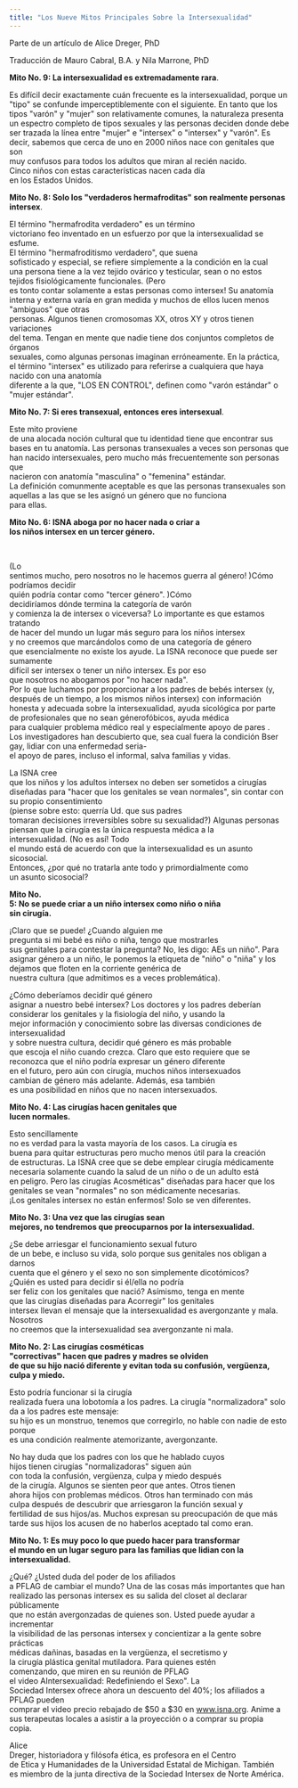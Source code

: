 ```yaml
---
title: "Los Nueve Mitos Principales Sobre la Intersexualidad"
---
```


  


  
Parte de un art&iacute;culo de Alice Dreger, PhD  


  
Traducci&oacute;n de Mauro Cabral, B.A. y Nila Marrone, PhD  


  
**Mito No. 9: La intersexualidad es extremadamente rara**.  


  
Es dif&iacute;cil decir exactamente cu&aacute;n frecuente es la intersexualidad, porque un "tipo" se confunde imperceptiblemente con el siguiente. En tanto que los tipos "var&oacute;n" y "mujer" son relativamente comunes, la naturaleza presenta un espectro completo de tipos sexuales y las personas deciden donde debe ser trazada la l&iacute;nea entre "mujer" e "intersex" o "intersex" y "var&oacute;n". Es  
decir, sabemos que cerca de uno en 2000 ni&ntilde;os nace con genitales que son  
muy confusos para todos los adultos que miran al reci&eacute;n nacido.  
Cinco ni&ntilde;os con estas caracter&iacute;sticas nacen cada d&iacute;a  
en los Estados Unidos.  


  
**Mito No. 8: Solo los "verdaderos hermafroditas" son realmente personas intersex**.  


  
El t&eacute;rmino "hermafrodita verdadero" es un t&eacute;rmino  
victoriano feo inventado en un esfuerzo por que la intersexualidad se esfume.  
El t&eacute;rmino "hermafroditismo verdadero", que suena  
sofisticado y especial, se refiere simplemente a la condici&oacute;n en la cual  
una persona tiene a la vez tejido ov&aacute;rico y testicular, sean o no estos  
tejidos fisiol&oacute;gicamente funcionales. (Pero  
es tonto contar solamente a estas personas como intersex! Su anatom&iacute;a  
interna y externa var&iacute;a en gran medida y muchos de ellos lucen menos "ambiguos" que otras  
personas. Algunos tienen cromosomas XX, otros XY y otros tienen variaciones  
del tema. Tengan en mente que nadie tiene dos conjuntos completos de &oacute;rganos  
sexuales, como algunas personas imaginan err&oacute;neamente. En la pr&aacute;ctica,  
el t&eacute;rmino "intersex" es utilizado para referirse a cualquiera que haya nacido con una anatom&iacute;a  
diferente a la que, "LOS EN CONTROL", definen como "var&oacute;n est&aacute;ndar" o "mujer est&aacute;ndar".  


  
**Mito No. 7: Si eres transexual, entonces eres intersexual**.  


  
Este mito proviene  
de una alocada noci&oacute;n cultural que tu identidad tiene que encontrar sus  
bases en tu anatom&iacute;a. Las personas transexuales a veces son personas que  
han nacido intersexuales, pero mucho m&aacute;s frecuentemente son personas que  
nacieron con anatom&iacute;a "masculina" o "femenina" est&aacute;ndar.  
La definici&oacute;n comunmente aceptable es que las personas transexuales son  
aquellas a las que se les asign&oacute; un g&eacute;nero que no funciona  
para ellas.  


  
**Mito No. 6: ISNA aboga por no hacer nada o criar a  
los ni&ntilde;os intersex en un tercer g&eacute;nero.**

  
<br clear=ALL style='page-break-before:  
auto;'>  
  
<div class=Section2>  


(Lo  
sentimos mucho, pero nosotros no le hacemos guerra al g&eacute;nero! )C&oacute;mo podr&iacute;amos decidir  
qui&eacute;n podr&iacute;a contar como "tercer g&eacute;nero". )C&oacute;mo  
decidir&iacute;amos d&oacute;nde termina la categor&iacute;a de var&oacute;n  
y comienza la de intersex o viceversa? Lo importante es que estamos tratando  
de hacer del mundo un lugar m&aacute;s seguro para los ni&ntilde;os intersex  
y no creemos que marc&aacute;ndolos como de una categor&iacute;a de g&eacute;nero  
que esencialmente no existe los ayude. La ISNA reconoce que puede ser sumamente  
dif&iacute;cil ser intersex o tener un ni&ntilde;o intersex. Es por eso  
que nosotros no abogamos por "no hacer nada".  
Por lo que luchamos por proporcionar a los padres de beb&eacute;s intersex (y,  
despu&eacute;s de un tiempo, a los mismos ni&ntilde;os intersex) con informaci&oacute;n  
honesta y adecuada sobre la intersexualidad, ayuda sicol&oacute;gica por parte  
de profesionales que no sean g&eacute;nerof&oacute;bicos, ayuda m&eacute;dica  
para cualquier problema m&eacute;dico real y especialmente apoyo de pares .  
Los investigadores han descubierto que, sea cual fuera la condici&oacute;n Bser gay, lidiar con una enfermedad seria-  
el apoyo de pares, incluso el informal, salva familias y vidas. 

  


La ISNA cree  
que los ni&ntilde;os y los adultos intersex no deben ser sometidos a cirug&iacute;as  
dise&ntilde;adas para "hacer que los genitales se vean normales", sin contar con su propio consentimiento  
(piense sobre esto: querr&iacute;a Ud. que sus padres  
tomaran decisiones irreversibles sobre su sexualidad?) Algunas personas  
piensan que la cirug&iacute;a es la &uacute;nica respuesta m&eacute;dica a la  
intersexualidad. (No es as&iacute;! Todo  
el mundo est&aacute; de acuerdo con que la intersexualidad es un asunto sicosocial.  
Entonces, &iquest;por qu&eacute; no tratarla ante todo y primordialmente como  
un asunto sicosocial?  


**Mito No.  
5: No se puede criar a un ni&ntilde;o intersex como ni&ntilde;o o ni&ntilde;a  
sin cirug&iacute;a.**

  


&iexcl;Claro que se puede! &iquest;Cuando alguien me  
pregunta si mi beb&eacute; es ni&ntilde;o o ni&ntilde;a, tengo que mostrarles  
sus genitales para contestar la pregunta? No, les digo: AEs un ni&ntilde;o". Para  
asignar g&eacute;nero a un ni&ntilde;o, le ponemos la etiqueta de "ni&ntilde;o" o "ni&ntilde;a" y los dejamos que floten en la corriente gen&eacute;rica de  
nuestra cultura (que admitimos es a veces problem&aacute;tica).

  


&iquest;C&oacute;mo deber&iacute;amos decidir qu&eacute; g&eacute;nero  
asignar a nuestro beb&eacute; intersex? Los doctores y los padres deber&iacute;an  
considerar los genitales y la fisiolog&iacute;a del ni&ntilde;o, y usando la  
mejor informaci&oacute;n y conocimiento sobre las diversas condiciones de intersexualidad  
y sobre nuestra cultura, decidir qu&eacute; g&eacute;nero es m&aacute;s probable  
que escoja el ni&ntilde;o cuando crezca. Claro que esto requiere que se  
reconozca que el ni&ntilde;o podr&iacute;a expresar un g&eacute;nero diferente  
en el futuro, pero a&uacute;n con cirug&iacute;a, muchos ni&ntilde;os intersexuados  
cambian de g&eacute;nero m&aacute;s adelante. Adem&aacute;s, esa tambi&eacute;n  
es una posibilidad en ni&ntilde;os que no nacen intersexuados.

  


**Mito No. 4: Las cirug&iacute;as hacen genitales que  
lucen normales.**

  


Esto sencillamente  
no es verdad para la vasta mayor&iacute;a de los casos. La cirug&iacute;a es  
buena para quitar estructuras pero mucho menos &uacute;til para la creaci&oacute;n  
de estructuras. La ISNA cree que se debe emplear cirug&iacute;a m&eacute;dicamente  
necesaria solamente cuando la salud de un ni&ntilde;o o de un adulto est&aacute;  
en peligro. Pero las cirug&iacute;as Acosm&eacute;ticas" dise&ntilde;adas para hacer que los  
genitales se vean "normales" no son m&eacute;dicamente necesarias.  
&iexcl;Los genitales intersex no est&aacute;n enfermos! Solo se ven diferentes.

  


**Mito No. 3: Una vez que las cirug&iacute;as sean  
mejores, no tendremos que preocuparnos por la intersexualidad.**

  
</div>  


&iquest;Se debe arriesgar el funcionamiento sexual futuro  
de un bebe, e incluso su vida, solo porque sus genitales nos obligan a darnos  
cuenta que el g&eacute;nero y el sexo no son simplemente dicot&oacute;micos?  
&iquest;Qui&eacute;n es usted para decidir si &eacute;l/ella no podr&iacute;a  
ser feliz con los genitales que naci&oacute;? As&iacute;mismo, tenga en mente  
que las cirug&iacute;as dise&ntilde;adas para Acorregir" los genitales  
intersex llevan el mensaje que la intersexualidad es avergonzante y mala. Nosotros  
no creemos que la intersexualidad sea avergonzante ni mala.

  


**Mito No. 2: Las cirug&iacute;as cosm&eacute;ticas  
"correctivas" hacen que padres y madres se olviden  
de que su hijo naci&oacute; diferente y evitan toda su confusi&oacute;n, verg&uuml;enza,  
culpa y miedo.**

  


Esto podr&iacute;a funcionar si la cirug&iacute;a  
realizada fuera una lobotom&iacute;a a los padres. La cirug&iacute;a "normalizadora" solo da a los padres este mensaje:  
su hijo es un monstruo, tenemos que corregirlo, no hable con nadie de esto porque  
es una condici&oacute;n realmente atemorizante, avergonzante. 

  


No hay duda que los padres con los que he hablado cuyos  
hijos tienen cirug&iacute;as "normalizadoras" siguen a&uacute;n  
con toda la confusi&oacute;n, verg&uuml;enza, culpa y miedo despu&eacute;s  
de la cirug&iacute;a. Algunos se sienten peor que antes. Otros tienen  
ahora hijos con problemas m&eacute;dicos. Otros han terminado con m&aacute;s  
culpa despu&eacute;s de descubrir que arriesgaron la funci&oacute;n sexual y  
fertilidad de sus hijos/as. Muchos expresan su preocupaci&oacute;n de que m&aacute;s  
tarde sus hijos los acusen de no haberlos aceptado tal como eran.

  


**Mito No. 1: Es muy poco lo que puedo hacer para transformar  
el mundo en un lugar seguro para las familias que lidian con la intersexualidad.**

  


&iquest;Qu&eacute;? &iquest;Usted duda del poder de los afiliados  
a PFLAG de cambiar el mundo? Una de las cosas m&aacute;s importantes que han  
realizado las personas intersex es su salida del closet al declarar p&uacute;blicamente  
que no est&aacute;n avergonzadas de quienes son. Usted puede ayudar a incrementar  
la visibilidad de las personas intersex y concientizar a la gente sobre pr&aacute;cticas  
m&eacute;dicas da&ntilde;inas, basadas en la verg&uuml;enza, el secretismo y  
la cirug&iacute;a pl&aacute;stica genital mutiladora. Para quienes est&eacute;n  
comenzando, que miren en su reuni&oacute;n de PFLAG  
el video AIntersexualidad: Redefiniendo el Sexo". La  
Sociedad Intersex ofrece ahora un descuento del 40%; los afiliados a PFLAG pueden  
comprar el video precio rebajado de $50 a $30 en www.isna.org. Anime a  
sus terapeutas locales a asistir a la proyecci&oacute;n o a comprar su propia  
copia.

  


  
Alice  
Dreger, historiadora y fil&oacute;sofa &eacute;tica, es profesora en el Centro  
de Etica y Humanidades de la Universidad Estatal de Michigan. Tambi&eacute;n  
es miembro de la junta directiva de la Sociedad Intersex de Norte Am&eacute;rica.